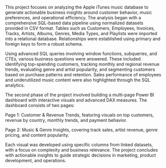 This project focuses on analyzing the Apple iTunes music database to generate actionable business insights around customer behavior, music preferences, and operational efficiency. The analysis began with a comprehensive SQL-based data pipeline using normalized datasets provided in CSV format. Tables such as Customers, Employees, Invoices, Tracks, Artists, Albums, Genres, Media Types, and Playlists were imported into a relational database. Relationships were established using primary and foreign keys to form a robust schema.

Using advanced SQL queries involving window functions, subqueries, and CTEs, various business questions were answered. These included identifying top-spending customers, tracking monthly and regional revenue trends, evaluating genre and artist popularity, and segmenting customers based on purchase patterns and retention. Sales performance of employees and underutilized music content were also highlighted through the SQL analytics.

The second phase of the project involved building a multi-page Power BI dashboard with interactive visuals and advanced DAX measures. The dashboard consists of two pages:

Page 1: Customer & Revenue Trends, featuring visuals on top customers, revenue by country, monthly trends, and payment behavior.

Page 2: Music & Genre Insights, covering track sales, artist revenue, genre pricing, and content popularity.

Each visual was developed using specific columns from linked datasets, with a focus on complexity and business relevance. The project concludes with actionable insights to guide strategic decisions in marketing, product development, and operations.
